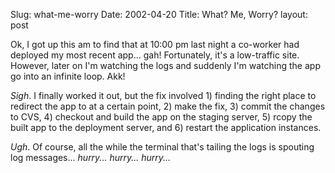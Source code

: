 Slug: what-me-worry
Date: 2002-04-20
Title: What? Me, Worry?
layout: post

Ok, I got up this am to find that at 10:00 pm last night a co-worker had deployed my most recent app... gah! Fortunately, it&#39;s a low-traffic site. However, later on I&#39;m watching the logs and suddenly I&#39;m watching the app go into an infinite loop. Akk!

*Sigh*. I finally worked it out, but the fix involved 1) finding the right place to redirect the app to at a certain point, 2) make the fix, 3) commit the changes to CVS, 4) checkout and build the app on the staging server, 5) rcopy the built app to the deployment server, and 6) restart the application instances.

*Ugh*. Of course, all the while the terminal that&#39;s tailing the logs is spouting log messages... <i>hurry... hurry... hurry...</i>
